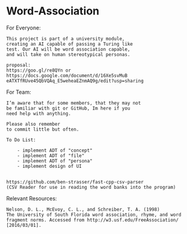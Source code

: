 # Word-Association

For Everyone:
	
	This project is part of a university module, 
	creating an AI capable of passing a Turing like 
	test. Our AI will be word association capable, 
	and will take on human stereotypical personas.
	
	proposal: 
	https://goo.gl/re8QYn or
	https://docs.google.com/document/d/16Xe5svMuB
	eATXTfRUve45QbVQAq_E5weheaEZnmAQ9g/edit?usp=sharing

For Team:
	
	I’m aware that for some members, that they may not 
	be familiar with git or GitHub, Im here if you
	need help with anything. 
	
	Please also remember
	to commit little but often.
	
	To Do List:
		
		- implement ADT of "concept"
		- implement ADT of "file"
		- implement ADT of "persona"
		- implement design of UI
		

	https://github.com/ben-strasser/fast-cpp-csv-parser 
	(CSV Reader for use in reading the word banks into the program)

Relevant Resources:

	Nelson, D. L., McEvoy, C. L., and Schreiber, T. A. (1998) 
	The University of South Florida word association, rhyme, and word 	
	fragment norms. Accessed from http://w3.usf.edu/FreeAssociation/ 
	[2016/03/01].
